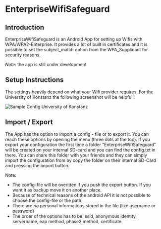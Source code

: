 # EnterpriseWifiSafeguard

## Introduction
EnterpriseWifiSafeguard is an Android App for setting up Wifis with WPA/WPA2-Enterprise. It provides a lot of built in certificates and it is possible to set the
subject_match option from the WPA_Supplicant for security reasons. 

*Note*: the app is still under development

## Setup Instructions

The settings heavily depend on what your Wifi provider requires. For the University of Konstanz the following screenshot will be helpfull:

![Sample Config University of Konstanz](config-screen.png)

## Import / Export
The App has the option to import a config - file or to export it. You can reach these options by opening the menu (three dots at the top). If you export your configuration
the first time a folder "EnterpriseWifiSafeguard" will be created on your internal SD-card and you can find the config.txt in there. You can share this folder with 
your friends and they can simply import the configuration from by copy the folder on their internal SD-Card and pressing the import button.

Note:
* The config-file will be overitten if you push the export button. If you want it as backup move it on another place.
* Because of technical reasons of the android API it is not possible to choose the config-file or the path
* There are _no_ personal informations stored in the file (like username or password)
* The order of the options has to be: ssid, anonymous identity, servername, eap method, phase2 method, certificate
